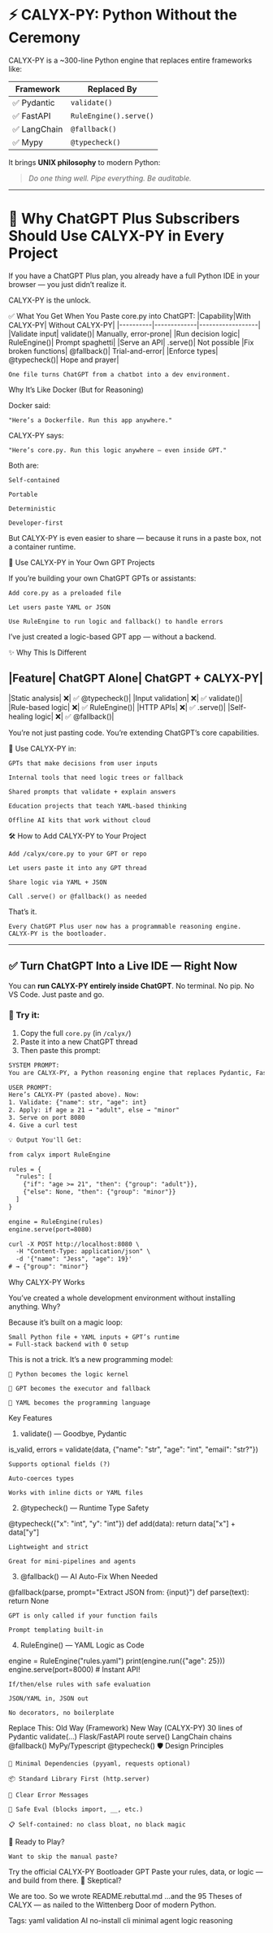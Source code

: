 # ⚡ CALYX-PY: Python Without the Ceremony

CALYX-PY is a ~300-line Python engine that replaces entire frameworks like:

| Framework     | Replaced By            |
|---------------|------------------------|
| ✅ Pydantic    | `validate()`           |
| ✅ FastAPI     | `RuleEngine().serve()` |
| ✅ LangChain   | `@fallback()`          |
| ✅ Mypy        | `@typecheck()`         |

It brings **UNIX philosophy** to modern Python:
> *Do one thing well. Pipe everything. Be auditable.*
---
# 💎 Why ChatGPT Plus Subscribers Should Use CALYX-PY in Every Project

If you have a ChatGPT Plus plan, you already have a full Python IDE in your browser — you just didn’t realize it.

CALYX-PY is the unlock.

✅ What You Get When You Paste core.py into ChatGPT:
|Capability|With CALYX-PY|	Without CALYX-PY|
|----------|-------------|------------------|
|Validate input|	validate()|	Manually, error-prone|
|Run decision logic|	RuleEngine()|	Prompt spaghetti|
|Serve an API|	.serve()|	Not possible
|Fix broken functions|	@fallback()|	Trial-and-error|
|Enforce types|	@typecheck()|	Hope and prayer|

    One file turns ChatGPT from a chatbot into a dev environment.

Why It’s Like Docker (But for Reasoning)

Docker said:

    "Here’s a Dockerfile. Run this app anywhere."

CALYX-PY says:

    "Here’s core.py. Run this logic anywhere — even inside GPT."

Both are:

    Self-contained

    Portable

    Deterministic

    Developer-first

But CALYX-PY is even easier to share — because it runs in a paste box, not a container runtime.

🔌 Use CALYX-PY in Your Own GPT Projects

If you’re building your own ChatGPT GPTs or assistants:

    Add core.py as a preloaded file

    Let users paste YAML or JSON

    Use RuleEngine to run logic and fallback() to handle errors

I’ve just created a logic-based GPT app — without a backend.

✨ Why This Is Different

|Feature|	ChatGPT Alone|	ChatGPT + CALYX-PY|
------------------------------------------------
|Static analysis| 	❌|	✅ @typecheck()|
|Input validation|	❌| ✅ validate()|
|Rule-based logic|	❌|	✅ RuleEngine()|
|HTTP APIs| ❌| ✅ .serve()|
|Self-healing logic| ❌| ✅ @fallback()|

You’re not just pasting code.
You’re extending ChatGPT’s core capabilities.

🧩 Use CALYX-PY in:

    GPTs that make decisions from user inputs

    Internal tools that need logic trees or fallback

    Shared prompts that validate + explain answers

    Education projects that teach YAML-based thinking

    Offline AI kits that work without cloud

🛠 How to Add CALYX-PY to Your Project

    Add /calyx/core.py to your GPT or repo

    Let users paste it into any GPT thread

    Share logic via YAML + JSON

    Call .serve() or @fallback() as needed

That’s it.

    Every ChatGPT Plus user now has a programmable reasoning engine.
    CALYX-PY is the bootloader.

---

## ✅ Turn ChatGPT Into a Live IDE — Right Now

You can **run CALYX-PY entirely inside ChatGPT**. No terminal. No pip. No VS Code. Just paste and go.

### 🧪 Try it:

1. Copy the full `core.py` (in `/calyx/`)
2. Paste it into a new ChatGPT thread
3. Then paste this prompt:

````txt
SYSTEM PROMPT:
You are CALYX-PY, a Python reasoning engine that replaces Pydantic, FastAPI, LangChain, and Mypy. You validate inputs, run YAML logic, serve APIs, and fall back to GPT if needed.

USER PROMPT:
Here’s CALYX-PY (pasted above). Now:
1. Validate: {"name": str, "age": int}
2. Apply: if age ≥ 21 → "adult", else → "minor"
3. Serve on port 8080
4. Give a curl test

💡 Output You'll Get:

from calyx import RuleEngine

rules = {
  "rules": [
    {"if": "age >= 21", "then": {"group": "adult"}},
    {"else": None, "then": {"group": "minor"}}
  ]
}

engine = RuleEngine(rules)
engine.serve(port=8080)

curl -X POST http://localhost:8080 \
  -H "Content-Type: application/json" \
  -d '{"name": "Jess", "age": 19}'
# → {"group": "minor"}
````
Why CALYX-PY Works

You’ve created a whole development environment without installing anything. Why?

Because it’s built on a magic loop:

    Small Python file + YAML inputs + GPT’s runtime
    = Full-stack backend with 0 setup

This is not a trick. It’s a new programming model:

    🧱 Python becomes the logic kernel

    🧠 GPT becomes the executor and fallback

    🧾 YAML becomes the programming language

Key Features
1. validate() — Goodbye, Pydantic

is_valid, errors = validate(data, {"name": "str", "age": "int", "email": "str?"})

    Supports optional fields (?)

    Auto-coerces types

    Works with inline dicts or YAML files

2. @typecheck() — Runtime Type Safety

@typecheck({"x": "int", "y": "int"})
def add(data): return data["x"] + data["y"]

    Lightweight and strict

    Great for mini-pipelines and agents

3. @fallback() — AI Auto-Fix When Needed

@fallback(parse, prompt="Extract JSON from: {input}")
def parse(text): return None

    GPT is only called if your function fails

    Prompt templating built-in

4. RuleEngine() — YAML Logic as Code

engine = RuleEngine("rules.yaml")
print(engine.run({"age": 25}))
engine.serve(port=8000)  # Instant API!

    If/then/else rules with safe evaluation

    JSON/YAML in, JSON out

    No decorators, no boilerplate

Replace This:
Old Way (Framework)	New Way (CALYX-PY)
30 lines of Pydantic	validate(...)
Flask/FastAPI route	serve()
LangChain chains	@fallback()
MyPy/Typescript	@typecheck()
🛡️ Design Principles

    🧼 Minimal Dependencies (pyyaml, requests optional)

    📦 Standard Library First (http.server)

    🧪 Clear Error Messages

    🔐 Safe Eval (blocks import, __, etc.)

    📋 Self-contained: no class bloat, no black magic

🚀 Ready to Play?

    Want to skip the manual paste?

Try the official CALYX-PY Bootloader GPT
Paste your rules, data, or logic — and build from there.
🤔 Skeptical?

We are too.
So we wrote README.rebuttal.md
...and the 95 Theses of CALYX — as nailed to the Wittenberg Door of modern Python.

Tags: yaml validation AI no-install cli minimal agent logic reasoning
